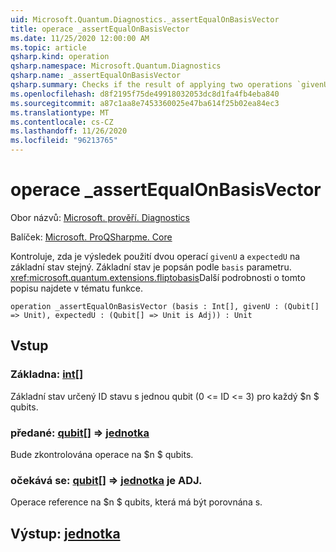 ```yaml
---
uid: Microsoft.Quantum.Diagnostics._assertEqualOnBasisVector
title: operace _assertEqualOnBasisVector
ms.date: 11/25/2020 12:00:00 AM
ms.topic: article
qsharp.kind: operation
qsharp.namespace: Microsoft.Quantum.Diagnostics
qsharp.name: _assertEqualOnBasisVector
qsharp.summary: Checks if the result of applying two operations `givenU` and `expectedU` to a basis state is the same. The basis state is described by `basis` parameter. See <xref:microsoft.quantum.extensions.fliptobasis> function for more details on this description.
ms.openlocfilehash: d8f2195f75de49918032053dc8d1fa4fb4eba840
ms.sourcegitcommit: a87c1aa8e7453360025e47ba614f25b02ea84ec3
ms.translationtype: MT
ms.contentlocale: cs-CZ
ms.lasthandoff: 11/26/2020
ms.locfileid: "96213765"
---
```

# <a name="_assertequalonbasisvector-operation"></a>operace _assertEqualOnBasisVector

Obor názvů: [Microsoft. prověří. Diagnostics](xref:Microsoft.Quantum.Diagnostics)

Balíček: [Microsoft. ProQSharpme. Core](https://nuget.org/packages/Microsoft.Quantum.QSharp.Core)


Kontroluje, zda je výsledek použití dvou operací `givenU` a `expectedU` na základní stav stejný. Základní stav je popsán podle `basis` parametru.
<xref:microsoft.quantum.extensions.fliptobasis>Další podrobnosti o tomto popisu najdete v tématu funkce.

```qsharp
operation _assertEqualOnBasisVector (basis : Int[], givenU : (Qubit[] => Unit), expectedU : (Qubit[] => Unit is Adj)) : Unit
```


## <a name="input"></a>Vstup

### <a name="basis--int"></a>Základna: [int](xref:microsoft.quantum.lang-ref.int)[]

Základní stav určený ID stavu s jednou qubit (0 <= ID <= 3) pro každý $n $ qubits.


### <a name="givenu--qubit--unit"></a>předané: [qubit](xref:microsoft.quantum.lang-ref.qubit)[] => [jednotka](xref:microsoft.quantum.lang-ref.unit) 

Bude zkontrolována operace na $n $ qubits.


### <a name="expectedu--qubit--unit--is-adj"></a>očekává se: [qubit](xref:microsoft.quantum.lang-ref.qubit)[] => [jednotka](xref:microsoft.quantum.lang-ref.unit)  je ADJ.

Operace reference na $n $ qubits, která má být porovnána s.



## <a name="output--unit"></a>Výstup: [jednotka](xref:microsoft.quantum.lang-ref.unit)

